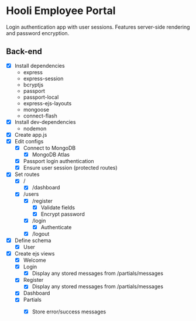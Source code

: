 <!-- prettier-ignore-start -->
# Hooli Employee Portal

Login authentication app with user sessions. Features server-side rendering and password encryption.

## Back-end

* [x] Install dependencies
    * express
    * express-session
    * bcryptjs
    * passport
    * passport-local
    * express-ejs-layouts
    * mongoose
    * connect-flash
* [x] Install dev-dependencies
    * nodemon
* [x] Create app.js
* [x] Edit configs
    * [x] Connect to MongoDB
        * [x] MongoDB Atlas
    * [x] Passport login authentication
    * [x] Ensure user session (protected routes)
* [x] Set routes
    * [x] /
        * [x] /dashboard
    * [x] /users
        * [x] /register
            * [x] Validate fields
            * [x] Encrypt password
        * [x] /login
            * [x] Authenticate
        * [x] /logout
* [x] Define schema
    * [x] User
* [x] Create ejs views
    * [x] Welcome
    * [x] Login
        * [x] Display any stored messages from /partials/messages
    * [x] Register
        * [x] Display any stored messages from /partials/messages
    * [x] Dashboard
    * [x] Partials
        * [x] Store error/success messages


<!-- prettier-ignore-end -->
